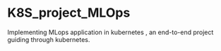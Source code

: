 # K8S_project_MLOps
Implementing MLops application in kubernetes , an end-to-end project guiding through kubernetes.

